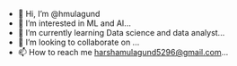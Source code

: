 - 👋 Hi, I’m @hmulagund
- 👀 I’m interested in ML and AI...
- 🌱 I’m currently learning Data science and data analyst...
- 💞️ I’m looking to collaborate on ...
- 📫 How to reach me harshamulagund5296@gmail.com...

<!---
hmulagund/hmulagund is a ✨ special ✨ repository because its `README.md` (this file) appears on your GitHub profile.
You can click the Preview link to take a look at your changes.
--->
